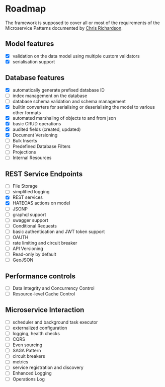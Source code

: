 # Roadmap

The framework is supposed to cover all or most of the requirements of the Microservice Patterns documented by [Chris Richardson](http://microservices.io/patterns/index.html).

## Model features
- [x] validation on the data model using multiple custom validators
- [x] serialisation support

## Database features
- [x] automatically generate prefixed database ID
- [ ] index management on the database
- [ ] database schema validation and schema management
- [x] builtin converters for serialising or deserialising the model to various other formats
- [x] automated marshaling of objects to and from json
- [x] basic CRUD operations
- [x] audited fields (created, updated)
- [x] Document Versioning
- [ ] Bulk Inserts
- [ ] Predefined Database Filters
- [ ] Projections
- [ ] Internal Resources

## REST Service Endpoints
- [ ] File Storage
- [ ] simplified logging
- [X] REST services
- [x] HATEOAS actions on model
- [ ] JSONP
- [ ] graphql support
- [ ] swagger support
- [ ] Conditional Requests
- [ ] basic authentication and JWT token support
- [ ] OAUTH
- [ ] rate limiting and circuit breaker
- [ ] API Versioning
- [ ] Read-only by default
- [ ] GeoJSON

## Performance controls
- [ ] Data Integrity and Concurrency Control
- [ ] Resource-level Cache Control

## Microservice Interaction
- [ ] scheduler and background task executor
- [ ] externalized configuration
- [ ] logging, health checks
- [ ] CQRS
- [ ] Even sourcing
- [ ] SAGA Pattern
- [ ] circuit breakers
- [ ] metrics
- [ ] service registration and discovery
- [ ] Enhanced Logging
- [ ] Operations Log
